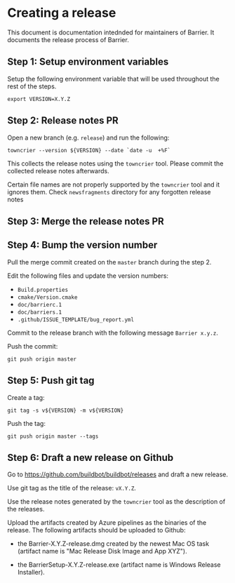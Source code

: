 Creating a release
==================

This document is documentation intednded for maintainers of Barrier.
It documents the release process of Barrier.

Step 1: Setup environment variables
-----------------------------------

Setup the following environment variable that will be used throughout the rest of the steps.

    export VERSION=X.Y.Z

Step 2: Release notes PR
------------------------

Open a new branch (e.g. `release`) and run the following:

    towncrier --version ${VERSION} --date `date -u  +%F`

This collects the release notes using the `towncrier` tool. Please commit the collected release
notes afterwards.

Certain file names are not properly supported by the `towncrier` tool and it ignores them.
Check `newsfragments` directory for any forgotten release notes

Step 3: Merge the release notes PR
----------------------------------

Step 4: Bump the version number
-------------------------------

Pull the merge commit created on the `master` branch during the step 2.

Edit the following files and update the version numbers:

 - `Build.properties`
 - `cmake/Version.cmake`
 - `doc/barrierc.1`
 - `doc/barriers.1`
 - `.github/ISSUE_TEMPLATE/bug_report.yml`

Commit to the release branch with the following message `Barrier x.y.z`.

Push the commit:

    git push origin master

Step 5: Push git tag
--------------------

Create a tag:

    git tag -s v${VERSION} -m v${VERSION}

Push the tag:

    git push origin master --tags


Step 6: Draft a new release on Github
-------------------------------------

Go to https://github.com/buildbot/buildbot/releases and draft a new release.

Use git tag as the title of the release: `vX.Y.Z`.

Use the release notes generated by the `towncrier` tool as the description of the releases.

Upload the artifacts created by Azure pipelines as the binaries of the release. The following
artifacts should be uploaded to Github:

 - the Barrier-X.Y.Z-release.dmg created by the newest Mac OS task (artifact name is
   "Mac Release Disk Image and App XYZ").

 - the BarrierSetup-X.Y.Z-release.exe (artifact name is Windows Release Installer).
